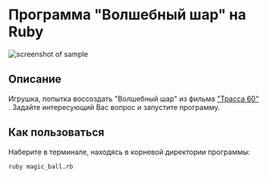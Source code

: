 #  Программа "Волшебный шар" на Ruby
![screenshot of sample](https://media2.24aul.ru/imgs/5559b5111252081c5471d792/magicheskiy-shar-dlya-prinyatiya-resheniy-magic-8-ball-na-6-2630432.jpg)

## Описание
Игрушка, попытка воссоздать "Волшебный шар" из фильма 
["Трасса 60"](https://youtu.be/ZUTfZQsv-00?t=50)
. Задайте интересующий Вас вопрос и запустите программу.

## Как пользоваться
Наберите в терминале, находясь в корневой директории программы:
```
ruby magic_ball.rb
```
